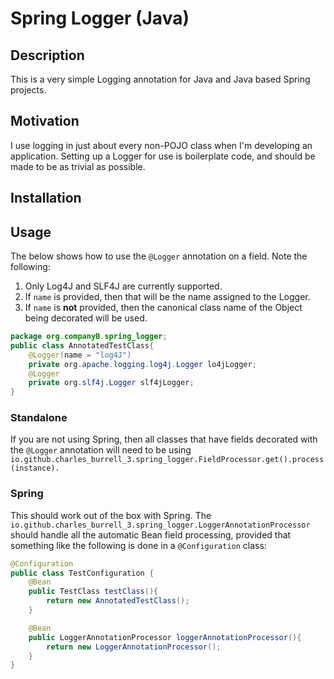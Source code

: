 # Spring Logger (Java)
## Description
This is a very simple Logging annotation for Java and Java based Spring projects.
## Motivation
I use logging in just about every non-POJO class when I'm developing an application. Setting up a Logger for use
is boilerplate code, and should be made to be as trivial as possible.
## Installation
## Usage
The below shows how to use the `@Logger` annotation on a field. Note the following:
1. Only Log4J and SLF4J are currently supported.
2. If `name` is provided, then that will be the name assigned to the Logger.
3. If `name` is **not** provided, then the canonical class name of the Object being decorated will be used.
```java
package org.companyB.spring_logger;
public class AnnotatedTestClass{
    @Logger(name = "log4J")
    private org.apache.logging.log4j.Logger lo4jLogger;
    @Logger
    private org.slf4j.Logger slf4jLogger;
}
```
### Standalone
If you are not using Spring, then all classes that have fields decorated with the `@Logger` annotation will need to be 
using `io.github.charles_burrell_3.spring_logger.FieldProcessor.get().process(instance).`
### Spring
This should work out of the box with Spring. The `io.github.charles_burrell_3.spring_logger.LoggerAnnotationProcessor` should
handle all the automatic Bean field processing, provided that something like the following is done in a `@Configuration` 
class:
```java
@Configuration
public class TestConfiguration {
    @Bean
    public TestClass testClass(){
        return new AnnotatedTestClass();
    }

    @Bean
    public LoggerAnnotationProcessor loggerAnnotationProcessor(){
        return new LoggerAnnotationProcessor();
    }
}
```